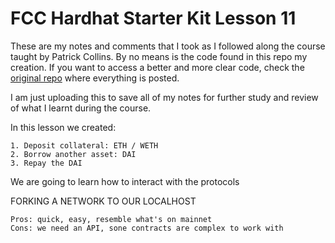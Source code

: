 # FCC Hardhat Starter Kit Lesson 11

These are my notes and comments that I took as I followed along the course taught by Patrick Collins. By no means is the code found in this repo my creation. If you want to access a better and more clear code, check the [original repo](https://github.com/smartcontractkit/full-blockchain-solidity-course-js#lesson-4-remix-fund-me) where everything is posted.

I am just uploading this to save all of my notes for further study and review of what I learnt during the course.

In this lesson we created:

    1. Deposit collateral: ETH / WETH
    2. Borrow another asset: DAI
    3. Repay the DAI

We are going to learn how to interact with the protocols

FORKING A NETWORK TO OUR LOCALHOST

    Pros: quick, easy, resemble what's on mainnet
    Cons: we need an API, sone contracts are complex to work with
